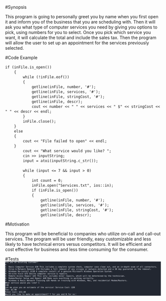 #Synopsis

This program is going to personally greet you by name when you first open it and inform you of the business that you are scheduling with. Then it will ask you what type of computer services you need by giving you options to pick, using numbers for you to select. Once you pick which service you want, it will calculate the total and include the sales tax. Then the program will allow the user to set up an appointment for the services previously selected. 

#Code Example
```
if (inFile.is_open())
	{
		while (!inFile.eof())
		{
			getline(inFile, number, '#');
			getline(inFile, services, '#');
			getline(inFile, stringCost, '#');
			getline(inFile, descr);
			cout << number << " " << services << " $" << stringCost << " " << descr << endl;
		}
		inFile.close();
	}
	else 
	{
		cout << "File failed to open" << endl;
	}
		cout << "What service would you like? ";
		cin >> inputString;
		input = atoi(inputString.c_str());
		
		while (input <= 7 && input > 0)
		{				
			int count = 0;
			inFile.open("Services.txt", ios::in);
			if (inFile.is_open())
			{		
				getline(inFile, number, '#');
				getline(inFile, services, '#');
				getline(inFile, stringCost, '#');
				getline(inFile, descr);
```				


#Motivation

This program will be beneficial to companies who utilize on-call and call-out services. The program will be user friendly, easy customizable and less likely to have technical errors versus competitors. It will be efficient and cost effective for business and less time consuming for the consumer.


#Tests
<img src="Test_Example.png">
